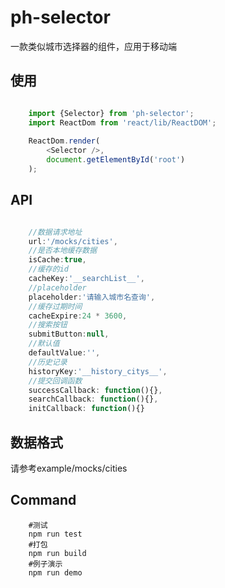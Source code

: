 # ph-selector

一款类似城市选择器的组件，应用于移动端

## 使用

```js

	import {Selector} from 'ph-selector';
	import ReactDom from 'react/lib/ReactDOM';
	
	ReactDom.render(
        <Selector />,
        document.getElementById('root')
    );
```

## API

```js

	//数据请求地址
	url:'/mocks/cities',
	//是否本地缓存数据
	isCache:true,
	//缓存的id
	cacheKey:'__searchList__',
	//placeholder
	placeholder:'请输入城市名查询',
	//缓存过期时间
	cacheExpire:24 * 3600,
	//搜索按钮
	submitButton:null,
	//默认值
	defaultValue:'',
	//历史记录
	historyKey:'__history_citys__',
	//提交回调函数
	successCallback: function(){},
	searchCallback: function(){},
	initCallback: function(){}

```

## 数据格式

请参考example/mocks/cities

## Command

```
	#测试	
	npm run test	
	#打包	
	npm run build	
	#例子演示	
	npm run demo	
```


